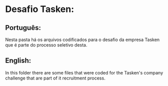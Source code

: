 # Desafio Tasken:

## Português:
Nesta pasta há os arquivos codificados para o desafio da empresa Tasken que é parte do processo seletivo desta.

## English:

In this folder there are some files that were coded for the Tasken's company challenge that are part of it recruitment process.

